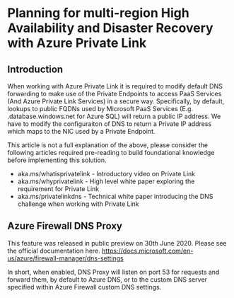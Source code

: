 # Planning for multi-region High Availability and Disaster Recovery with Azure Private Link

## Introduction

When working with Azure Private Link it is required to modify default DNS forwarding to make use of the Private Endpoints to access PaaS Services (And Azure Private Link Services) in a secure way. Specifically, by default, lookups to public FQDNs used by Microsoft PaaS Services (E.g. .database.windows.net for Azure SQL) will return a public IP address. We have to modify the configuraiton of DNS to return a Private IP address which maps to the NIC used by a Private Endpoint. 

This article is not a full explanation of the above, please consider the following articles required pre-reading to build foundational knowledge before implementing this solution.

- aka.ms/whatisprivatelink - Introductory video on Private Link
- aka.ms/whyprivatelink - High level white paper exploring the requirement for Private Link
- aka.ms/privatelinkdns - Technical white paper introducing the DNS challenge when working with Private Link

## Azure Firewall DNS Proxy

This feature was released in public preview on 30th June 2020. Please see the official documentation here. https://docs.microsoft.com/en-us/azure/firewall-manager/dns-settings

In short, when enabled, DNS Proxy will listen on port 53 for requests and forward them, by default to Azure DNS, or to the custom DNS server specified within Azure Firewall custom DNS settings.
